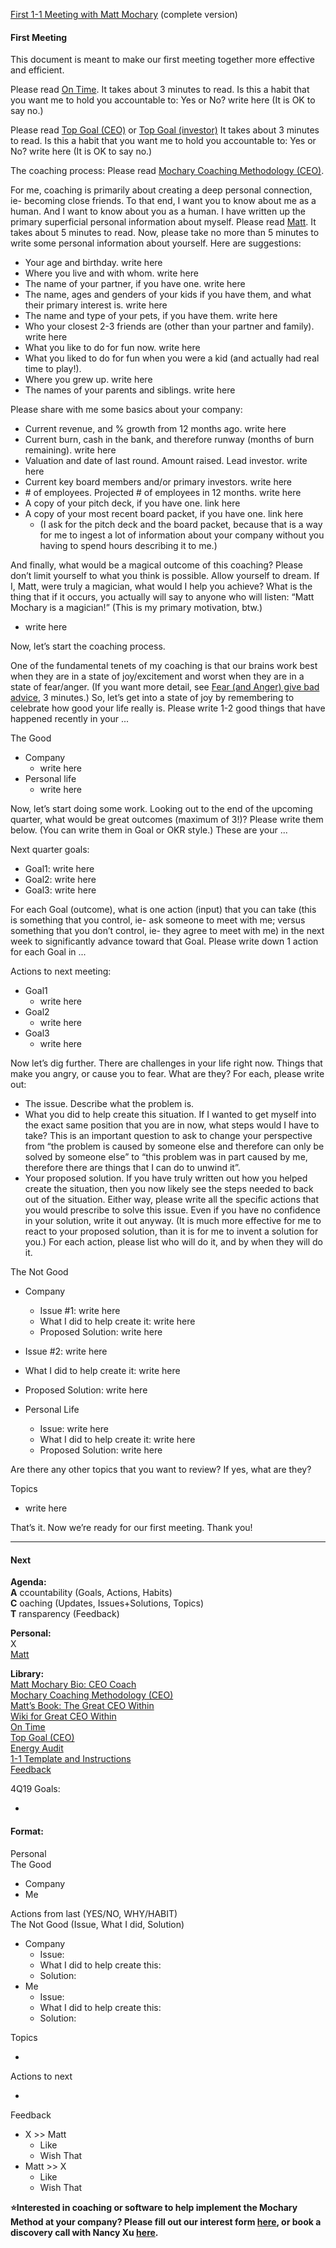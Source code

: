[First 1-1 Meeting with Matt Mochary](https://docs.google.com/document/d/16Cr2PDEuZqy6YPWLKCMXEmkddE86M0AtW-kMKgA8L6A/edit?userstoinvite=matteo@eightsleep.com&actionButton=1#) (complete version)

#### First Meeting

This document is meant to make our first meeting together more effective and efficient.

Please read [On Time](https://docs.google.com/document/d/16QP9shWuJbHQYwqU4Fo7YAXzakzcBx2LTyQgc6oSgfw/edit?usp=drive_web&ouid=102503928790226855337). It takes about 3 minutes to read. Is this a habit that you want me to hold you accountable to: Yes or No? write here (It is OK to say no.)

Please read [Top Goal (CEO)](https://docs.google.com/document/d/1rWlx4P0Kpp4E8nFajcwDa4or_1EINv_ITTM-Ruo5XvQ/edit?usp=drive_web&ouid=102503928790226855337) or [Top Goal (investor)](https://docs.google.com/document/d/1u1zhHYoBRfScvQ5jx9FqDQX9TKLgUCS6EgNa2Emmiaw/edit) It takes about 3 minutes to read. Is this a habit that you want me to hold you accountable to: Yes or No? write here (It is OK to say no.)

The coaching process: Please read [Mochary Coaching Methodology (CEO)](https://docs.google.com/document/d/17AfqFdrx0lb6aYb786lY3a-17jUEoxDCRAT-BpDmh2k/edit).

For me, coaching is primarily about creating a deep personal connection, ie- becoming close friends. To that end, I want you to know about me as a human. And I want to know about you as a human. I have written up the primary superficial personal information about myself. Please read [Matt](https://docs.google.com/document/d/1p-0dzdOgupxhhYFHSKGoHCY9ugUwVbAUCdFmlcBCOQw/edit). It takes about 5 minutes to read. Now, please take no more than 5 minutes to write some personal information about yourself. Here are suggestions:

- Your age and birthday. write here
- Where you live and with whom. write here
- The name of your partner, if you have one. write here
- The name, ages and genders of your kids if you have them, and what their primary interest is. write here
- The name and type of your pets, if you have them. write here
- Who your closest 2-3 friends are (other than your partner and family). write here
- What you like to do for fun now. write here
- What you liked to do for fun when you were a kid (and actually had real time to play\!).
- Where you grew up. write here
- The names of your parents and siblings. write here

Please share with me some basics about your company:

- Current revenue, and % growth from 12 months ago. write here
- Current burn, cash in the bank, and therefore runway (months of burn remaining). write here
- Valuation and date of last round. Amount raised. Lead investor. write here
- Current key board members and/or primary investors. write here
- \# of employees. Projected \# of employees in 12 months. write here
- A copy of your pitch deck, if you have one. link here
- A copy of your most recent board packet, if you have one. link here
  - (I ask for the pitch deck and the board packet, because that is a way for me to ingest a lot of information about your company without you having to spend hours describing it to me.)

And finally, what would be a magical outcome of this coaching? Please don’t limit yourself to what you think is possible. Allow yourself to dream. If I, Matt, were truly a magician, what would I help you achieve? What is the thing that if it occurs, you actually will say to anyone who will listen: “Matt Mochary is a magician\!” (This is my primary motivation, btw.)

- write here

Now, let’s start the coaching process.

One of the fundamental tenets of my coaching is that our brains work best when they are in a state of joy/excitement and worst when they are in a state of fear/anger. (If you want more detail, see [Fear (and Anger) give bad advice](https://docs.google.com/document/d/1sDWHUm6zwEGiPBQH2Ig6DDvVL-IEQSlfNeQnR2mhjmE/edit), 3 minutes.) So, let’s get into a state of joy by remembering to celebrate how good your life really is. Please write 1-2 good things that have happened recently in your ...

The Good

- Company
  - write here
- Personal life
  - write here

Now, let’s start doing some work. Looking out to the end of the upcoming quarter, what would be great outcomes (maximum of 3\!)? Please write them below. (You can write them in Goal or OKR style.) These are your ...

Next quarter goals:

- Goal1: write here
- Goal2: write here
- Goal3: write here

For each Goal (outcome), what is one action (input) that you can take (this is something that you control, ie- ask someone to meet with me; versus something that you don’t control, ie- they agree to meet with me) in the next week to significantly advance toward that Goal. Please write down 1 action for each Goal in ...

Actions to next meeting:

- Goal1
  - write here
- Goal2
  - write here
- Goal3
  - write here

Now let’s dig further. There are challenges in your life right now. Things that make you angry, or cause you to fear. What are they? For each, please write out:

- The issue. Describe what the problem is.
- What you did to help create this situation. If I wanted to get myself into the exact same position that you are in now, what steps would I have to take? This is an important question to ask to change your perspective from “the problem is caused by someone else and therefore can only be solved by someone else” to “this problem was in part caused by me, therefore there are things that I can do to unwind it”.
- Your proposed solution. If you have truly written out how you helped create the situation, then you now likely see the steps needed to back out of the situation. Either way, please write all the specific actions that you would prescribe to solve this issue. Even if you have no confidence in your solution, write it out anyway. (It is much more effective for me to react to your proposed solution, than it is for me to invent a solution for you.) For each action, please list who will do it, and by when they will do it.

The Not Good

- Company
  - Issue \#1: write here
  - What I did to help create it: write here
  - Proposed Solution: write here  

- Issue \#2: write here
- What I did to help create it: write here
- Proposed Solution: write here

- Personal Life
  - Issue: write here
  - What I did to help create it: write here
  - Proposed Solution: write here

Are there any other topics that you want to review? If yes, what are they?

Topics

- write here

That’s it. Now we’re ready for our first meeting. Thank you\!

---

#### Next

**Agenda:**  
**A** ccountability (Goals, Actions, Habits)  
**C** oaching (Updates, Issues+Solutions, Topics)  
**T** ransparency (Feedback)

**Personal:**  
X  
[Matt](https://docs.google.com/document/d/1p-0dzdOgupxhhYFHSKGoHCY9ugUwVbAUCdFmlcBCOQw/edit)

**Library:**  
[Matt Mochary Bio: CEO Coach](https://docs.google.com/document/d/1b0SWiIcSCU-AUCEoctK7BO8ybV3MyaH6nR184Um9CTc/edit)  
[Mochary Coaching Methodology (CEO)](https://docs.google.com/document/d/17AfqFdrx0lb6aYb786lY3a-17jUEoxDCRAT-BpDmh2k/edit)  
[Matt’s Book: The Great CEO Within](https://docs.google.com/document/d/1ZJZbv4J6FZ8Dnb0JuMhJxTnwl-dwqx5xl0s65DE3wO8/edit)  
[Wiki for Great CEO Within](https://docs.google.com/document/d/1yVkNrvWLk0suLdZbpfcMadEyza1cMETSGv25Spqjthc/edit?usp=drive_web&ouid=102503928790226855337)  
[On Time](https://docs.google.com/document/d/16QP9shWuJbHQYwqU4Fo7YAXzakzcBx2LTyQgc6oSgfw/edit?usp=drive_web&ouid=102503928790226855337)  
[Top Goal (CEO)](https://docs.google.com/document/d/1rWlx4P0Kpp4E8nFajcwDa4or_1EINv_ITTM-Ruo5XvQ/edit?usp=drive_web&ouid=102503928790226855337)  
[Energy Audit](https://docs.google.com/document/d/1HmaRdtk8R5GQtMj72Y6XhHTru5SQAiiqDfDP3qy73k4/edit?usp=drive_web&ouid=102503928790226855337)  
[1-1 Template and Instructions](https://docs.google.com/document/d/1j7ZNWTh9ClS0PZHrpZXGk879pv9LXDWt6sjaq1uA-zA/edit)  
[Feedback](https://docs.google.com/document/d/1wi714sobuQP72sKXw6J_gkwkhtVh1t6--op_Pk0YPxA/edit)

4Q19 Goals:

-

#### Format:

Personal  
The Good

- Company
- Me

Actions from last (YES/NO, WHY/HABIT)  
The Not Good (Issue, What I did, Solution)

- Company
  - Issue:
  - What I did to help create this:
  - Solution:
- Me
  - Issue:
  - What I did to help create this:
  - Solution:

Topics

-

Actions to next

-

Feedback

- X \>\> Matt
  - Like
  - Wish That
- Matt \>\> X
  - Like
  - Wish That

**⭐Interested in coaching or software to help implement the Mochary Method at your company? Please fill out our interest form [here](https://mocharymethod.typeform.com/interest), or book a discovery call with Nancy Xu [here](https://calendly.com/nancy-mm/30).**
